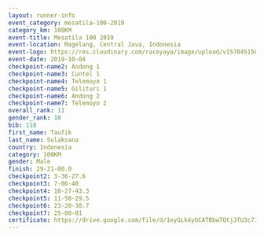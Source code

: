 ```yaml
---
layout: runner-info 
event_category: mesatila-100-2019 
category_km: 100KM 
event-title: Mesatila 100 2019 
event-location: Magelang, Central Java, Indonesia 
event-logo: https://res.cloudinary.com/raceyaya/image/upload/v1570451507/logo/mesastila100_jin7bl.jpg 
event-date: 2019-10-04 
checkpoint-name2: Andong 1 
checkpoint-name3: Cuntel 1 
checkpoint-name4: Telemoyo 1 
checkpoint-name5: Gilituri 1 
checkpoint-name6: Andong 2 
checkpoint-name7: Telemoyo 2 
overall_rank: 11
gender_rank: 10
bib: 118
first_name: Taufik
last_name: Sulaksana
country: Indonesia
category: 100KM
gender: Male
finish: 29-21-00.0
checkpoint2: 3-36-27.6
checkpoint3: 7-06-40
checkpoint4: 10-27-43.3
checkpoint5: 11-58-29.5
checkpoint6: 23-20-30.7
checkpoint7: 25-08-01
certificate: https://drive.google.com/file/d/1eyGLk4yGCATBbwTQtjJfU3c71p5QxnV_/view?usp=sharing
---
```

